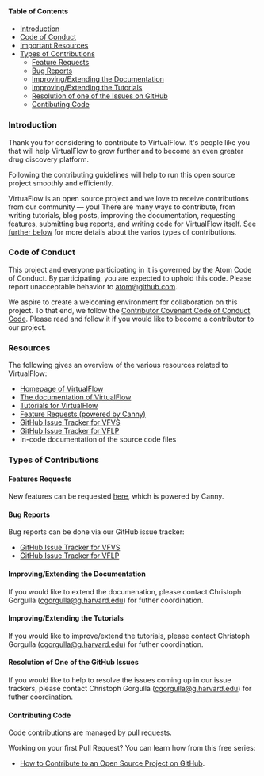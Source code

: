 #### Table of Contents

- [Introduction](#introduction)
- [Code of Conduct](#code-of-conduct)
- [Important Resources](#important-resources)
- [Types of Contributions](#types-of-contributions)
    - [Feature Requests](#features-requests)
    - [Bug Reports](#bug-reports)
    - [Improving/Extending the Documentation](#improvingextending-the-documentation)
    - [Improving/Extending the Tutorials](#improvingextending-the-tutorials)
    - [Resolution of one of the Issues on GitHub](#resolution-of-one-of-the-github-issues)
    - [Contibuting Code](#contributing-code)
<!---        - [Types of Code Contributions](#types-of-code-contributions)
        - [Development Environment](#development-environment)
        - [Development Process](#development-process)
        - [Testing](#testing)
        - [Style Guidelines](#style-guidelines)
- [Questions](#questions)
- [Links](#links) -->


### Introduction

Thank you for considering to contribute to VirtualFlow. It's people like you that will help VirtualFlow to grow further and to become an even greater drug discovery platform. 

Following the contributing guidelines will help to run this open source project smoothly and efficiently.

VirtuaFlow is an open source project and we love to receive contributions from our community — you! There are many ways to contribute, from writing tutorials, blog posts, improving the documentation, requesting features, submitting bug reports, and writing code for VirtualFlow itself. See [further below](#types-of-contributions) for more details about the varios types of contributions.


### Code of Conduct

This project and everyone participating in it is governed by the Atom Code of Conduct. By participating, you are expected to uphold this code. Please report unacceptable behavior to atom@github.com.

We aspire to create a welcoming environment for collaboration on this project. To that end, we follow the [Contributor Covenant Code of Conduct Code](CODE_OF_CONDUCT.md). Please read and follow it if you would like to become a contributor to our project.


### Resources

The following gives an overview of the various resources related to VirtualFlow:

- [Homepage of VirtualFlow](https://virtual-flow.org/)
- [The documentation of VirtualFlow](https://docs.virtual-flow.org/documentation/-LdE8RH9UN4HKpckqkX3/)
- [Tutorials for VirtualFlow](https://virtual-flow.org/tutorials)
- [Feature Requests (powered by Canny)](http://feedback.virtual-flow.org/feature-requests)
- [GitHub Issue Tracker for VFVS](https://github.com/VirtualFlow/VFVS/issues)
- [GitHub Issue Tracker for VFLP](https://github.com/VirtualFlow/VFLP/issues)
- In-code documentation of the source code files


### Types of Contributions

#### Features Requests

New features can be requested [here](http://feedback.virtual-flow.org/feature-requests), which is powered by Canny.


#### Bug Reports

Bug reports can be done via our GitHub issue tracker:
- [GitHub Issue Tracker for VFVS](https://github.com/VirtualFlow/VFVS/issues)
- [GitHub Issue Tracker for VFLP](https://github.com/VirtualFlow/VFLP/issues)


#### Improving/Extending the Documentation

If you would like to extend the documenation, please contact Christoph Gorgulla (cgorgulla@g.harvard.edu) for futher coordination.


#### Improving/Extending the Tutorials

If you would like to improve/extend the tutorials, please contact Christoph Gorgulla (cgorgulla@g.harvard.edu) for futher coordination.


#### Resolution of One of the GitHub Issues

If you would like to help to resolve the issues coming up in our issue trackers, please contact Christoph Gorgulla (cgorgulla@g.harvard.edu) for futher coordination.


#### Contributing Code

Code contributions are managed by pull requests. 

Working on your first Pull Request? You can learn how from this free series:
- [How to Contribute to an Open Source Project on GitHub](https://egghead.io/series/how-to-contribute-to-an-open-source-project-on-github).


<!--- ##### Types of Code Contributions

##### Development Environment

##### Development Process

##### Testing

##### Style Guidelines 

### Questions

### Links
-->
